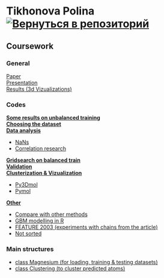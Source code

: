 # Tikhonova Polina    [![Вернуться в репозиторий](https://pollytikhonova.github.io/coursework/GitHub-Mark-32px.png "Вернуться в репозиторий")](https://github.com/PollyTikhonova/coursework/tree/master/)
## Coursework 

### General
[Paper](https://PollyTikhonova.github.io/coursework/papers/Diploma_Tikhonova_Polina.pdf) <br>
[Presentation](https://PollyTikhonova.github.io/coursework/papers/Presentation_Tikhonova_Polina.pdf) <br>
[Results (3d Vizualizations)](https://PollyTikhonova.github.io/coursework/clusterization%20%26%20vizualization/py3dmol.html) <br>

### Codes
<b>[Some results on unbalanced training](https://PollyTikhonova.github.io/coursework/unbalanced_training/)</b> <br>
<b>[Choosing the dataset](https://PollyTikhonova.github.io/coursework/choosing_dataset/)</b> <br>
<b>[Data analysis](https://PollyTikhonova.github.io/coursework/data_analysis/)</b> <br>
- [NaNs](https://PollyTikhonova.github.io/coursework/data_analysis/Watch%2Bat%2Bnans.html)
- [Correlation research](https://PollyTikhonova.github.io/coursework/data_analysis/correlation/)

 
<b> [Gridsearch on balanced train](https://PollyTikhonova.github.io/coursework/gridsearch/Full%2BGridsearch.html)</b> <br>
<b> [Validation](https://PollyTikhonova.github.io/coursework/validation/)</b> <br>
<b> [Clusterization & Vizualization](https://PollyTikhonova.github.io/coursework/clusterization%20%26%20vizualization/)</b> <br>
 - [Py3Dmol](https://PollyTikhonova.github.io/coursework/clusterization%20%26%20vizualization/py3dmol.html)
 - [Pymol](https://PollyTikhonova.github.io/coursework/clusterization%20%26%20vizualization/Pymol%2Binteraction.html)

<b> [Other](https://PollyTikhonova.github.io/other/)</b> <br>
 - [Compare with other methods](https://github.com/PollyTikhonova/coursework/tree/master/other/other_methods/)
 - [GBM modelling in R](https://github.com/PollyTikhonova/coursework/tree/master/other/GBM/)
 - [FEATURE 2003 (experiments with chains from the article)](https://github.com/PollyTikhonova/coursework/tree/master/other/Feature_2003_experiment)
 - [Not sorted](https://github.com/PollyTikhonova/coursework/tree/master/other/not%20sorted)

### Main structures
 - [class Magnesium (for loading, training & testing datasets)](https://github.com/PollyTikhonova/coursework/tree/master/basic%20codes/class_magnesium_not_drop_na.py)
 - [class Clustering (to cluster predicted atoms)](https://github.com/PollyTikhonova/coursework/tree/master/basic%20codes/class_clustering.py)
